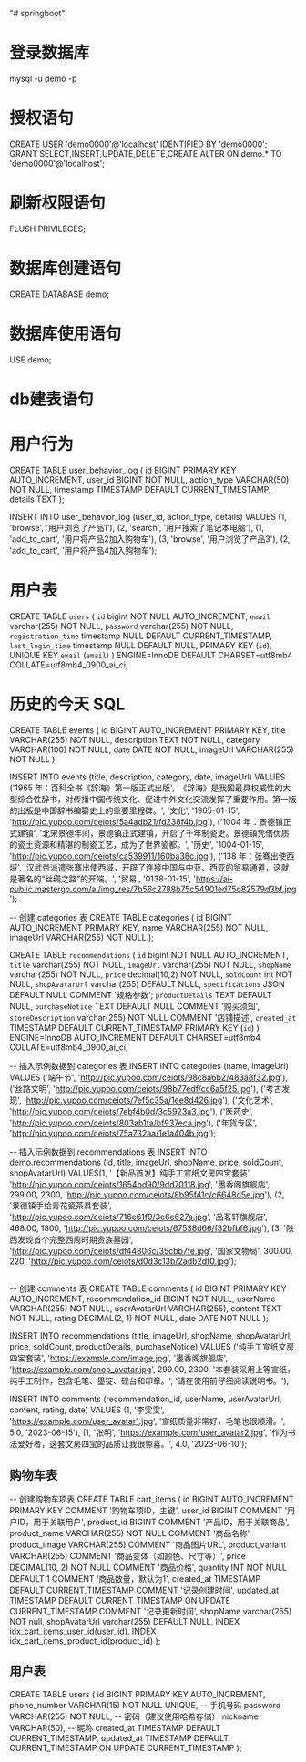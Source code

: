 "# springboot" 

#  登录数据库
mysql -u demo -p

# 授权语句
CREATE USER 'demo0000'@'localhost' IDENTIFIED BY 'demo0000';
GRANT SELECT,INSERT,UPDATE,DELETE,CREATE,ALTER ON demo.* TO 'demo0000'@'localhost';

# 刷新权限语句
FLUSH PRIVILEGES;

# 数据库创建语句
CREATE DATABASE demo;

# 数据库使用语句
USE demo;

# db建表语句
# 用户行为
CREATE TABLE user_behavior_log (
    id BIGINT PRIMARY KEY AUTO_INCREMENT,
    user_id BIGINT NOT NULL,
    action_type VARCHAR(50) NOT NULL,
    timestamp TIMESTAMP DEFAULT CURRENT_TIMESTAMP,
    details TEXT
);

INSERT INTO user_behavior_log (user_id, action_type, details) VALUES
(1, 'browse', '用户浏览了产品1'),
(2, 'search', '用户搜索了笔记本电脑'),
(1, 'add_to_cart', '用户将产品2加入购物车'),
(3, 'browse', '用户浏览了产品3'),
(2, 'add_to_cart', '用户将产品4加入购物车');


# 用户表
CREATE TABLE `users` (
  `id` bigint NOT NULL AUTO_INCREMENT,
  `email` varchar(255) NOT NULL,
  `password` varchar(255) NOT NULL,
  `registration_time` timestamp NULL DEFAULT CURRENT_TIMESTAMP,
  `last_login_time` timestamp NULL DEFAULT NULL,
  PRIMARY KEY (`id`),
  UNIQUE KEY `email` (`email`)
) ENGINE=InnoDB DEFAULT CHARSET=utf8mb4 COLLATE=utf8mb4_0900_ai_ci;

# 历史的今天 SQL
CREATE TABLE events (
    id BIGINT AUTO_INCREMENT PRIMARY KEY,
    title VARCHAR(255) NOT NULL,
    description TEXT NOT NULL,
    category VARCHAR(100) NOT NULL,
    date DATE NOT NULL,
    imageUrl VARCHAR(255) NOT NULL
);

INSERT INTO events (title, description, category, date, imageUrl) VALUES
('1965 年：百科全书《辞海》第一版正式出版', '《辞海》是我国最具权威性的大型综合性辞书，对传播中国传统文化、促进中外文化交流发挥了重要作用。第一版的出版是中国辞书编纂史上的重要里程碑。', '文化', '1965-01-15', 'http://pic.yupoo.com/ceiots/5a4adb21/fd238f4b.jpg'),
('1004 年：景德镇正式建镇', '北宋景德年间，景德镇正式建镇，开启了千年制瓷史。景德镇凭借优质的瓷土资源和精湛的制瓷工艺，成为了世界瓷都。', '历史', '1004-01-15', 'http://pic.yupoo.com/ceiots/ca539911/160ba38c.jpg'),
('138 年：张骞出使西域', '汉武帝派遣张骞出使西域，开辟了连接中国与中亚、西亚的贸易通道，这就是著名的“丝绸之路”的开端。', '贸易', '0138-01-15', 'https://ai-public.mastergo.com/ai/img_res/7b56c2788b75c54901ed75d82579d3bf.jpg');

-- 创建 categories 表
CREATE TABLE categories (
    id BIGINT AUTO_INCREMENT PRIMARY KEY,
    name VARCHAR(255) NOT NULL,
    imageUrl VARCHAR(255) NOT NULL
);

CREATE TABLE `recommendations` (
  `id` bigint NOT NULL AUTO_INCREMENT,
  `title` varchar(255) NOT NULL,
  `imageUrl` varchar(255) NOT NULL,
  `shopName` varchar(255) NOT NULL,
  `price` decimal(10,2) NOT NULL,
  `soldCount` int NOT NULL,
  `shopAvatarUrl` varchar(255) DEFAULT NULL,
  `specifications` JSON DEFAULT NULL COMMENT '规格参数';
  `productDetails` TEXT DEFAULT NULL,
  `purchaseNotice` TEXT DEFAULT NULL COMMENT '购买须知',
  `storeDescription` varchar(255) NOT NULL COMMENT '店铺描述',
  `created_at` TIMESTAMP DEFAULT CURRENT_TIMESTAMP
  PRIMARY KEY (`id`)
) ENGINE=InnoDB AUTO_INCREMENT DEFAULT CHARSET=utf8mb4 COLLATE=utf8mb4_0900_ai_ci;

-- 插入示例数据到 categories 表
INSERT INTO categories (name, imageUrl) VALUES
('端午节', 'http://pic.yupoo.com/ceiots/98c8a6b2/483a8f32.jpg'),
('丝路文明', 'http://pic.yupoo.com/ceiots/98b77edf/cc6a5f25.jpg'),
('考古发现', 'http://pic.yupoo.com/ceiots/7ef5c35a/1ee8d426.jpg'),
('文化艺术', 'http://pic.yupoo.com/ceiots/7ebf4b0d/3c5923a3.jpg'),
('医药史', 'http://pic.yupoo.com/ceiots/803ab1fa/bf937eca.jpg'),
('年货专区', 'http://pic.yupoo.com/ceiots/75a732aa/1e1a404b.jpg');

-- 插入示例数据到 recommendations 表
INSERT INTO demo.recommendations
(id, title, imageUrl, shopName, price, soldCount, shopAvatarUrl)
VALUES(1, '【新品首发】纯手工宣纸文房四宝套装', 'http://pic.yupoo.com/ceiots/1654bd90/9dd70118.jpg', '墨香阁旗舰店', 299.00, 2300, 'http://pic.yupoo.com/ceiots/8b95f41c/c6648d5e.jpg'),
(2, '景德镇手绘青花瓷茶具套装', 'http://pic.yupoo.com/ceiots/716e61f9/3e6e627a.jpg', '品茗轩旗舰店', 468.00, 1800, 'http://pic.yupoo.com/ceiots/67538d66/f32bfbf6.jpg'),
(3, '陕西发现首个完整西周时期贵族墓园', 'http://pic.yupoo.com/ceiots/df44806c/35cbb7fe.jpg', '国家文物局', 300.00, 220, 'http://pic.yupoo.com/ceiots/d0d3c13b/2adb2df0.jpg');


##
-- 创建 comments 表
CREATE TABLE comments (
    id BIGINT PRIMARY KEY AUTO_INCREMENT,
    recommendation_id BIGINT NOT NULL,
    userName VARCHAR(255) NOT NULL,
    userAvatarUrl VARCHAR(255),
    content TEXT NOT NULL,
    rating DECIMAL(2, 1) NOT NULL,
    date DATE NOT NULL
);

INSERT INTO recommendations (title, imageUrl, shopName, shopAvatarUrl, price, soldCount, productDetails, purchaseNotice)
VALUES 
('纯手工宣纸文房四宝套装', 'https://example.com/image.jpg', '墨香阁旗舰店', 'https://example.com/shop_avatar.jpg', 299.00, 2300, '本套装采用上等宣纸，纯手工制作，包含毛笔、墨锭、砚台和印章。', '请在使用前仔细阅读说明书。');

INSERT INTO comments (recommendation_id, userName, userAvatarUrl, content, rating, date)
VALUES 
(1, '李雯雯', 'https://example.com/user_avatar1.jpg', '宣纸质量非常好，毛笔也很顺滑。', 5.0, '2023-06-15'),
(1, '张明', 'https://example.com/user_avatar2.jpg', '作为书法爱好者，这套文房四宝的品质让我很惊喜。', 4.0, '2023-06-10');

## 购物车表
-- 创建购物车项表
CREATE TABLE cart_items (
    id BIGINT AUTO_INCREMENT PRIMARY KEY COMMENT '购物车项ID，主键',
    user_id BIGINT COMMENT '用户ID，用于关联用户',
    product_id BIGINT COMMENT '产品ID，用于关联商品',
    product_name VARCHAR(255) NOT NULL COMMENT '商品名称',
    product_image VARCHAR(255) COMMENT '商品图片URL',
    product_variant VARCHAR(255) COMMENT '商品变体（如颜色、尺寸等）',
    price DECIMAL(10, 2) NOT NULL COMMENT '商品价格',
    quantity INT NOT NULL DEFAULT 1 COMMENT '商品数量，默认为1',
    created_at TIMESTAMP DEFAULT CURRENT_TIMESTAMP COMMENT '记录创建时间',
    updated_at TIMESTAMP DEFAULT CURRENT_TIMESTAMP ON UPDATE CURRENT_TIMESTAMP COMMENT '记录更新时间',
    shopName varchar(255) NOT null,
    shopAvatarUrl varchar(255) DEFAULT NULL,
    INDEX idx_cart_items_user_id(user_id),
    INDEX idx_cart_items_product_id(product_id)
);

## 用户表 
CREATE TABLE users (
    id BIGINT PRIMARY KEY AUTO_INCREMENT,
    phone_number VARCHAR(15) NOT NULL UNIQUE, -- 手机号码
    password VARCHAR(255) NOT NULL, -- 密码（建议使用哈希存储）
    nickname VARCHAR(50), -- 昵称
    created_at TIMESTAMP DEFAULT CURRENT_TIMESTAMP,
    updated_at TIMESTAMP DEFAULT CURRENT_TIMESTAMP ON UPDATE CURRENT_TIMESTAMP
);



